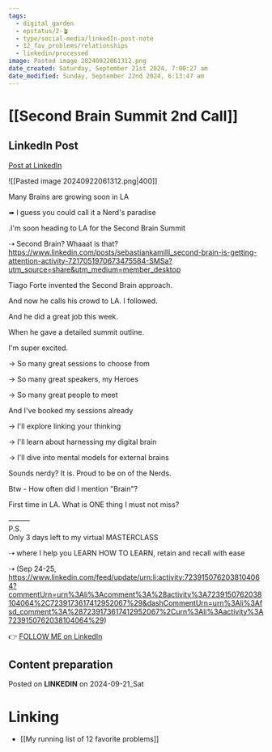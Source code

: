 ```yaml
---
tags:
  - digital_garden
  - epstatus/2-🪴
  - type/social-media/linkedIn-post-note
  - 12_fav_problems/relationships
  - linkedin/processed
image: Pasted image 20240922061312.png
date_created: Saturday, September 21st 2024, 7:00:27 am
date_modified: Sunday, September 22nd 2024, 6:13:47 am
---
```

# [[Second Brain Summit 2nd Call]]
## LinkedIn Post
[Post at LinkedIn](https://www.linkedin.com/posts/sebastiankamilli_many-brains-are-growing-soon-in-la-i-guess-activity-7243136913157537792-K-ke?utm_source=share&utm_medium=member_desktop)

![[Pasted image 20240922061312.png|400]]

Many Brains are growing soon in LA

➠ I guess you could call it a Nerd's paradise

.I'm soon heading to LA for the Second Brain Summit

⇢ Second Brain? Whaaat is that?  
https://www.linkedin.com/posts/sebastiankamilli_second-brain-is-getting-attention-activity-7217051970673475584-SMSa?utm_source=share&utm_medium=member_desktop

Tiago Forte invented the Second Brain approach. 

And now he calls his crowd to LA. I followed.

And he did a great job this week.

When he gave a detailed summit outline.

I'm super excited. 

→ So many great sessions to choose from

→ So many great speakers, my Heroes

→ So many great people to meet

And I've booked my sessions already

→ I'll explore linking your thinking

→ I'll learn about harnessing my digital brain

→ I'll dive into mental models for external brains

Sounds nerdy? It is. 
Proud to be on of the Nerds.

Btw - How often did I mention "Brain"?

First time in LA. What is ONE thing I must not miss?

———  
P.S.  
Only 3 days left to my virtual MASTERCLASS 

⇢ where I help you LEARN HOW TO LEARN, retain and recall with ease

⇢ (Sep 24-25, https://www.linkedin.com/feed/update/urn:li:activity:7239150762038104064?commentUrn=urn%3Ali%3Acomment%3A%28activity%3A7239150762038104064%2C7239173617412952067%29&dashCommentUrn=urn%3Ali%3Afsd_comment%3A%287239173617412952067%2Curn%3Ali%3Aactivity%3A7239150762038104064%29)

👉 [FOLLOW ME on LinkedIn](https://www.linkedin.com/comm/mynetwork/discovery-see-all?usecase=PEOPLE_FOLLOWS&followMember=sebastiankamilli)

## Content preparation



Posted on **LINKEDIN** on 2024-09-21_Sat
# Linking
+ [[My running list of 12 favorite problems]]